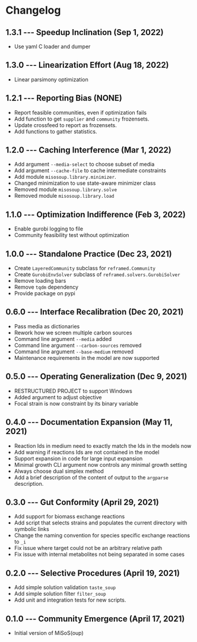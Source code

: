 # Changelog

## 1.3.1 --- Speedup Inclination (Sep 1, 2022)

- Use yaml C loader and dumper

## 1.3.0 --- Linearization Effort (Aug 18, 2022)

- Linear parsimony optimization

## 1.2.1 --- Reporting Bias (NONE)

- Report feasible communities, even if optimization fails
- Add function to get `supplier` and `community` frozensets.
- Update crossfeed to report as frozensets.
- Add functions to gather statistics.

## 1.2.0 --- Caching Interference (Mar 1, 2022)

- Add argument `--media-select` to choose subset of media
- Add argument `--cache-file` to cache intermediate constraints
- Add module `misosoup.library.minimizer`.
- Changed minimization to use state-aware minimizer class
- Removed module `misosoup.library.solve`
- Removed module `misosoup.library.load`

## 1.1.0 --- Optimization Indifference (Feb 3, 2022)

- Enable gurobi logging to file
- Community feasibility test without optimization

## 1.0.0 --- Standalone Practice (Dec 23, 2021)

- Create `LayeredCommunity` subclass for `reframed.Community`
- Create `GurobiEnvSolver` subclass of `reframed.solvers.GurobiSolver`
- Remove loading bars
- Remove `tqdm` dependency
- Provide package on pypi

## 0.6.0 --- Interface Recalibration (Dec 20, 2021)

- Pass media as dictionaries
- Rework how we screen multiple carbon sources
- Command line argument `--media` added
- Command line argument `--carbon-sources` removed
- Command line argument `--base-medium` removed
- Maintenance requirements in the model are now supported

## 0.5.0 --- Operating Generalization (Dec 9, 2021)

- RESTRUCTURED PROJECT to support Windows
- Added argument to adjust objective
- Focal strain is now constraint by its binary variable

## 0.4.0 --- Documentation Expansion (May 11, 2021)

- Reaction Ids in medium need to exactly match the Ids in the models now
- Add warning if reactions Ids are not contained in the model
- Support expansion in code for large input expansion
- Minimal growth CLI argument now controls any minimal growth setting
- Always choose dual simplex method
- Add a brief description of the content of output to the `argparse` description.

## 0.3.0 --- Gut Conformity (April 29, 2021)

- Add support for biomass exchange reactions
- Add script that selects strains and populates the current directory with symbolic links
- Change the naming convention for species specific exchange reactions to `_i`
- Fix issue where target could not be an arbitrary relative path
- Fix issue with internal metabolites not being separated in some cases

## 0.2.0 --- Selective Procedures (April 19, 2021)

- Add simple solution validation `taste_soup`
- Add simple solution filter `filter_soup`
- Add unit and integration tests for new scripts.

## 0.1.0 --- Community Emergence (April 17, 2021)

- Initial version of MiSoS(oup)
